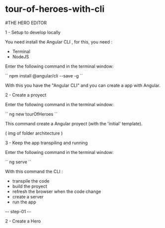 # tour-of-heroes-with-cli

#THE HERO EDITOR

1 - Setup to develop locally

You need install the Angular CLI , for this, you need : 
- Terminal 
- NodeJS

Enter the following command in the terminal window:

´´ npm install @angular/cli --save -g ´´

With this you have the "Angular CLI" and you can create a app with Angular.

2 - Create a proyect

Enter the following command in the terminal window:

´´ ng new tourOfHeroes ´´

This command create a Angular proyect (with the 'initial' template).

( img of folder architecture )

3 - Keep the app transpiling and running

Enter the following command in the terminal window:

´´ ng serve ´´

With this command the CLI :
 - transpile the code
 - build the proyect
 - refresh the browser when the code change
 - create a server 
 - run the app

-- step-01 --

2 - Create a Hero

